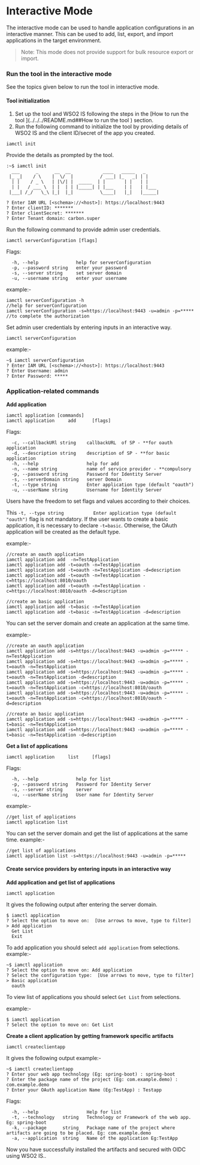 # Interactive Mode
The interactive mode can be used to handle application configurations in an interactive manner. This can be used to add, list, export, and import applications in the target environment.
> Note: This mode does not provide support for bulk resource export or import.

### Run the tool in the interactive mode

See the topics given below to run the tool in interactive mode.
#### Tool initialization
1. Set up the tool and WSO2 IS following the steps in the [How to run the tool ](../../../README.md##How to run the tool ) section.
2. Run the following command to initialize the tool by providing details of WSO2 IS and the client ID/secret of the app you created.
```
iamctl init
```
Provide the details as prompted by the tool.
```
:~$ iamctl init
  ___      _      __  __            ____   _____   _     
 |_ _|    / \    |  \/  |          / ___| |_   _| | |    
  | |    / _ \   | |\/| |  _____  | |       | |   | |    
  | |   / ___ \  | |  | | |_____| | |___    | |   | |___ 
 |___| /_/   \_\ |_|  |_|          \____|   |_|   |_____|
      
? Enter IAM URL [<schema>://<host>]: https://localhost:9443                                                   
? Enter clientID: *******
? Enter clientSecret: *******
? Enter Tenant domain: carbon.super
```
Run the following command to provide admin user credentials.
```
iamctl serverConfiguration [flags]
```

Flags:
```
  -h, --help              help for serverConfiguration
  -p, --password string   enter your password
  -s, --server string     set server domain
  -u, --username string   enter your username
```
example:-
```
iamctl serverConfiguration -h                                           //help for serverConfiguration
iamctl serverConfiguration -s=https://localhost:9443 -u=admin -p=*****  //to complete the authorization
```
Set admin user credentials by entering inputs in an interactive way.
```
iamctl serverConfiguration
```
example:-
```
~$ iamctl serverConfiguration 
? Enter IAM URL [<schema>://<host>]: https://localhost:9443
? Enter Username: admin
? Enter Password: *****
```

### Application-related commands
**Add application**
```
iamctl application [commands]
iamctl application     add      [flags]
```

Flags:
 ```
   -c, --callbackURl string    callbackURL  of SP - **for oauth application
   -d, --description string    description of SP - **for basic application
   -h, --help                  help for add
   -n, --name string           name of service provider - **compulsory
   -p, --password string       Password for Identity Server
   -s, --serverDomain string   server Domain
   -t, --type string           Enter application type (default "oauth")
   -u, --userName string       Username for Identity Server
 ```
Users have the freedom to set flags and values according to their choices.

This ```-t, --type string           Enter application type (default "oauth")``` flag  is not mandatory. If the user wants to create a basic application, it is necessary to declare ```-t=basic```. Otherwise, the OAuth application will be created as the default type.

example:-
```
//create an oauth application
iamctl application add  -n=TestApplication 
iamctl application add -t=oauth -n=TestApplication
iamctl application add -t=oauth -n=TestApplication -d=description
iamctl application add -t=oauth -n=TestApplication -c=https://localhost:8010/oauth
iamctl application add -t=oauth -n=TestApplication -c=https://localhost:8010/oauth -d=description

//create an basic application
iamctl application add -t=basic -n=TestApplication
iamctl application add -t=basic -n=TestApplication -d=description
```
You can set the server domain and create an application at the same time.

example:-
```
//create an oauth application
iamctl application add -s=https://localhost:9443 -u=admin -p=***** -n=TestApplication 
iamctl application add -s=https://localhost:9443 -u=admin -p=***** -t=oauth -n=TestApplication
iamctl application add -s=https://localhost:9443 -u=admin -p=***** -t=oauth -n=TestApplication -d=description
iamctl application add -s=https://localhost:9443 -u=admin -p=***** -t=oauth -n=TestApplication -c=https://localhost:8010/oauth
iamctl application add -s=https://localhost:9443 -u=admin -p=***** -t=oauth -n=TestApplication -c=https://localhost:8010/oauth -d=description

//create an basic application
iamctl application add -s=https://localhost:9443 -u=admin -p=***** -t=basic -n=TestApplication
iamctl application add -s=https://localhost:9443 -u=admin -p=***** -t=basic -n=TestApplication -d=description
```

**Get a list of applications**
```
iamctl application     list     [flags]
```
Flags:
```
  -h, --help              help for list
  -p, --password string   Password for Identity Server
  -s, --server string     server
  -u, --userName string   User name for Identity Server
```
example:-
```
//get list of applications
iamctl application list 
```
You can set the server domain and get the list of applications at the same time.
example:-
```
//get list of applications
iamctl application list -s=https://localhost:9443 -u=admin -p=*****
```

#### Create service providers by entering inputs in an interactive way
**Add application and get list of applications**

```
iamctl application
```
It gives the following output after entering the server domain.
```
$ iamctl application                                                      
? Select the option to move on:  [Use arrows to move, type to filter]
> Add application
  Get List
  Exit
```
To add application you should select ```add application``` from selections.
example:-
```
~$ iamctl application                                                       
? Select the option to move on: Add application
? Select the configuration type:  [Use arrows to move, type to filter]
> Basic application
  oauth
```
To view list of applications you should select ```Get List``` from selections.

example:-
```
$ iamctl application                                                        
? Select the option to move on: Get List
```
**Create a client application by getting framework specific artifacts**
```
iamctl createclientapp
```
It gives the following output
example:-
```
~$ iamctl createclientapp                                                       
? Enter your web app technology (Eg: spring-boot) : spring-boot
? Enter the package name of the project (Eg: com.example.demo) : com.example.demo
? Enter your OAuth application Name (Eg:TestApp) : Testapp
```

Flags:
```
  -h, --help                  Help for list
  -t, --technology   string   Technology or Framework of the web app. Eg: spring-boot
  -k, --package      string   Package name of the project where artifacts are going to be placed. Eg: com.example.demo
  -a, --application  string   Name of the application Eg:TestApp
```
Now you have successfully installed the artifacts and secured with OIDC using WSO2 IS..